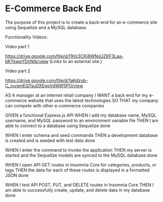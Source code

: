 # E-Commerce Back End

The purpose of this project is to create a back-end for an e-commerce site using Sequelize and a MySQL database.

Functionality Videos:

Video part 1

https://drive.google.com/file/d/11Hz3CKi8WNsUZKF3Laa-bKYswqYDnNtk/view (Links to an external site.)

Video part 2

https://drive.google.com/file/d/1aKdzvb-C_juvqmEQTsuDXEqqVdW8f5PO/view

AS A manager at an internet retail company
I WANT a back end for my e-commerce website that uses the latest technologies
SO THAT my company can compete with other e-commerce companies

GIVEN a functional Express.js API
WHEN I add my database name, MySQL username, and MySQL password to an environment variable file
THEN I am able to connect to a database using Sequelize
done

WHEN I enter schema and seed commands
THEN a development database is created and is seeded with test data
done

WHEN I enter the command to invoke the application
THEN my server is started and the Sequelize models are synced to the MySQL database
done

WHEN I open API GET routes in Insomnia Core for categories, products, or tags
THEN the data for each of these routes is displayed in a formatted JSON
done

WHEN I test API POST, PUT, and DELETE routes in Insomnia Core
THEN I am able to successfully create, update, and delete data in my database
done
